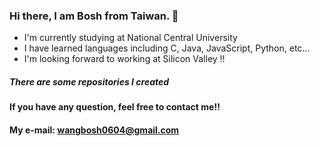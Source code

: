 ### Hi there, I am Bosh from Taiwan. 👋
- I'm currently studying at National Central University
- I have learned languages including C, Java, JavaScript, Python, etc...
- I'm looking forward to working at Silicon Valley !!


##### There are some repositories I created
**If you have any question, feel free to contact me!!**

#### My e-mail: wangbosh0604@gmail.com
